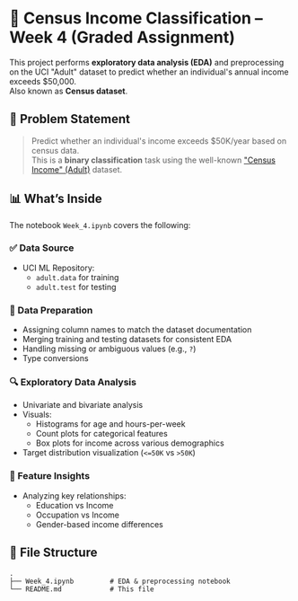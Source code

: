 # 💼 Census Income Classification – Week 4 (Graded Assignment)

This project performs **exploratory data analysis (EDA)** and preprocessing on the UCI "Adult" dataset to predict whether an individual's annual income exceeds $50,000.<br>
Also known as **Census dataset**.

## 📌 Problem Statement

> Predict whether an individual's income exceeds $50K/year based on census data.  
This is a **binary classification** task using the well-known ["Census Income" (Adult)](https://archive.ics.uci.edu/ml/datasets/adult) dataset.

## 📊 What’s Inside

The notebook `Week_4.ipynb` covers the following:

### ✅ Data Source
- UCI ML Repository:  
  - `adult.data` for training  
  - `adult.test` for testing

### 🧹 Data Preparation
- Assigning column names to match the dataset documentation
- Merging training and testing datasets for consistent EDA
- Handling missing or ambiguous values (e.g., `?`)
- Type conversions

### 🔍 Exploratory Data Analysis
- Univariate and bivariate analysis
- Visuals:
  - Histograms for age and hours-per-week
  - Count plots for categorical features
  - Box plots for income across various demographics
- Target distribution visualization (`<=50K` vs `>50K`)

### 🧠 Feature Insights
- Analyzing key relationships:
  - Education vs Income
  - Occupation vs Income
  - Gender-based income differences

## 📁 File Structure

```
.
├── Week_4.ipynb         # EDA & preprocessing notebook
└── README.md            # This file
```